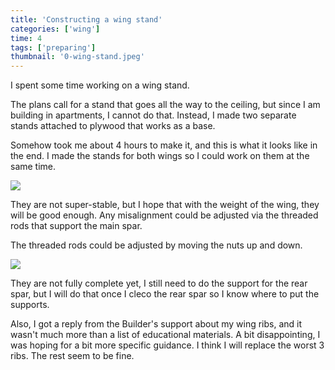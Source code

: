 ```yaml
---
title: 'Constructing a wing stand'
categories: ['wing']
time: 4
tags: ['preparing']
thumbnail: '0-wing-stand.jpeg'
---
```


I spent some time working on a wing stand. 

<!-- more -->

The plans call for a stand that goes all the way to the ceiling, but since I am building in apartments, I cannot do that. Instead, I made two separate stands attached to plywood that works as a base.

Somehow took me about 4 hours to make it, and this is what it looks like in the end. I made the stands for both wings so I could work on them at the same time.

![](./0-wing-stand.jpeg)

They are not super-stable, but I hope that with the weight of the wing, they will be good enough. Any misalignment could be adjusted via the threaded rods that support the main spar.

The threaded rods could be adjusted by moving the nuts up and down.

![](./1-wing-stand-detail.jpeg)

They are not fully complete yet, I still need to do the support for the rear spar, but I will do that once I cleco the rear spar so I know where to put the supports.

Also, I got a reply from the Builder's support about my wing ribs, and it wasn't much more than a list of educational materials. A bit disappointing, I was hoping for a bit more specific guidance. I think I will replace the worst 3 ribs. The rest seem to be fine. 